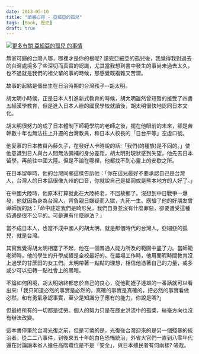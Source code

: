 ```yaml
---
date: 2013-05-10
title: "讀書心得 - 亞細亞的孤兒"
tags: [Book, 歷史]
draft: true
---
```


<a href="http://www.anobii.com/books/亞細亞的孤兒/9789579897174/01ec8818787582e1ec/" title="更多有關 亞細亞的孤兒 的事情" ><img src="http://image.anobii.com/anobi/image_book.php?type=5&item_id=01ec8818787582e1ec&time=0" title="更多有關 亞細亞的孤兒 的事情" alt="更多有關 亞細亞的孤兒 的事情" class="left" /></a>

無家可歸的台灣人哪，哪裡才是你的根呢? 讀完亞細亞的孤兒後，我覺得我對過去的台灣處境多了些深切而真實的認識，尤其當我想到書中發生的事尚未過去太久，也不過就是我們的祖父輩的事的時候，那感覺既複雜又苦澀。

故事的起點是個出生在日治時期的台灣孩子--胡太明。

胡太明小時候，正是日本人引進新式教育的時候，胡太明雖然曾短暫的接受了四書五經漢學教育，但是進入日本人辦的國民學校就讀後，胡太明很快地認同日本文化。

胡太明很努力的成了日本體制下師範學院的老師之後，擺在他眼前的未來，卻是苦幹數十年也無法往上升遷的台灣教員，和日本人校長的「日台平等」空虛口號。

他愛慕的日本教員內藤久子，在發好人卡時說的話:「我們(的種族)是不同的。」使他意識到日人與台人間無法彌補的身分差距，胡太明對現狀感到失望，他先去日本留學，再前往中國大陸。但是不論在哪裡，他都找不到心靈上的安歇之所。

在日本留學時，他的台灣同鄉這樣告訴他：「你在這兒最好不要承認自己是台灣人，台灣人的日本話很像九州的口音，你就說自己是福岡或是熊本地方的人好了。」

在中國大陸時，他原本打算就此在大陸終老，不回故鄉了。沒想到中日戰爭一爆發，他就因為身為台灣人，背負親日嫌疑而入獄，九死一生。應驗了他的好朋友曾導師說的話：「命中註定我們是畸形兒，我們自身並沒有什麼罪惡，卻要遭受這種待遇是很不公平的。可是還有什麼辦法？」

當不成日本人，也當不成中國人的胡太明，就是那個時代的台灣人。亞細亞的孤兒，就是台灣。

其實我覺得胡太明相當了不起，他在一個普通人能力所及的範圍中盡了力。當師範老師時，他的學生的升學成績是全校最好的。在農場工作時，他用閒暇時間教育沒上過學的甘蔗田的女工們。太明帶著一點點的理想，相信他憑著自己的力量，或多或少可以扭轉一點社會上的黑暗。

不論如何困境，胡太明始終都忠於自己的良心，從他勸姪子達雄的一番話就可以看出來:「我只知道必然的事實是必然的，真確的事實是真確的，把必然的事實看做必然，和有勇氣承認事實，至少是知識分子應有的能力，你說是嗎?」

但最終所有的一切都是徒勞。個人的努力只是在歷史洪流中的孤槳，絲毫方向也沒有辦法改變。

這本書停筆於台灣光復之前，但是可憐的是，光復後台灣迎來的是另一個殘暴的統治者。從二二八事件，到後來五十年的白色恐怖統治，外省大官們一直到八零年代還在討論讓本省人擔任高階職位是不是「安全」，與日本殖民者有何兩樣? 嗟哉。
